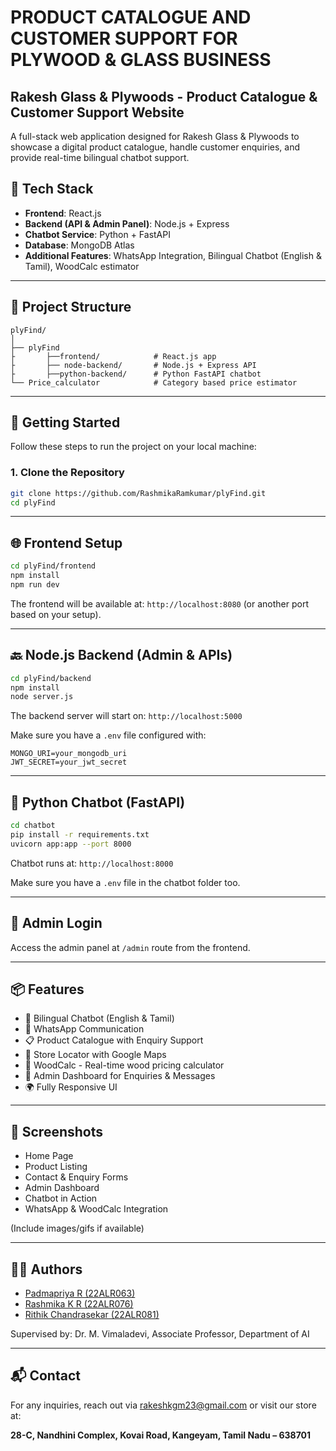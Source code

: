 # PRODUCT CATALOGUE AND CUSTOMER SUPPORT FOR PLYWOOD & GLASS BUSINESS 

## Rakesh Glass & Plywoods - Product Catalogue & Customer Support Website

A full-stack web application designed for Rakesh Glass & Plywoods to showcase a digital product catalogue, handle customer enquiries, and provide real-time bilingual chatbot support.

## 🔧 Tech Stack

- **Frontend**: React.js
- **Backend (API & Admin Panel)**: Node.js + Express
- **Chatbot Service**: Python + FastAPI
- **Database**: MongoDB Atlas
- **Additional Features**: WhatsApp Integration, Bilingual Chatbot (English & Tamil), WoodCalc estimator

---

## 📁 Project Structure

```
plyFind/
│
├── plyFind
├       ├──frontend/            # React.js app
├       ├── node-backend/       # Node.js + Express API 
├       ├──python-backend/      # Python FastAPI chatbot
└── Price_calculator            # Category based price estimator
```

---

## 🚀 Getting Started

Follow these steps to run the project on your local machine:

### 1. Clone the Repository

```bash
git clone https://github.com/RashmikaRamkumar/plyFind.git 
cd plyFind
```

---

## 🌐 Frontend Setup

```bash
cd plyFind/frontend
npm install
npm run dev
```

The frontend will be available at: `http://localhost:8080` (or another port based on your setup).

---

## 🔙 Node.js Backend (Admin & APIs)

```bash
cd plyFind/backend
npm install
node server.js
```

The backend server will start on: `http://localhost:5000`

Make sure you have a `.env` file configured with:
```env
MONGO_URI=your_mongodb_uri
JWT_SECRET=your_jwt_secret
```

---

## 🤖 Python Chatbot (FastAPI)

```bash
cd chatbot
pip install -r requirements.txt
uvicorn app:app --port 8000
```

Chatbot runs at: `http://localhost:8000`

Make sure you have a `.env` file in the chatbot folder too.

---

## 🔐 Admin Login

Access the admin panel at `/admin` route from the frontend.

---

## 📦 Features

- 💬 Bilingual Chatbot (English & Tamil)
- 📱 WhatsApp Communication
- 📋 Product Catalogue with Enquiry Support
- 📍 Store Locator with Google Maps
- 🧮 WoodCalc - Real-time wood pricing calculator
- 🔐 Admin Dashboard for Enquiries & Messages
- 🌍 Fully Responsive UI

---

## 📸 Screenshots

- Home Page
- Product Listing
- Contact & Enquiry Forms
- Admin Dashboard
- Chatbot in Action
- WhatsApp & WoodCalc Integration

(Include images/gifs if available)

---

<!-- ## 📄 License

This project is licensed under the MIT License - see the [LICENSE](LICENSE) file for details.

--- -->

## 👨‍💻 Authors

- [Padmapriya R (22ALR063)]()
- [Rashmika K R (22ALR076)]()
- [Rithik Chandrasekar (22ALR081)]()

Supervised by: Dr. M. Vimaladevi, Associate Professor, Department of AI

---

## 📬 Contact

For any inquiries, reach out via [rakeshkgm23@gmail.com](mailto:rakeshkgm23@gmail.com) or visit our store at:

**28-C, Nandhini Complex, Kovai Road, Kangeyam, Tamil Nadu – 638701**
